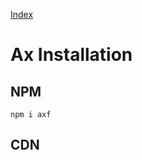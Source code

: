 <!--NAVIGATION-->
<a href="/docs/index.md">Index</a>

<!--MARKDOWN-->
Ax Installation
===============

NPM
---

```shell
npm i axf
```

CDN
---
